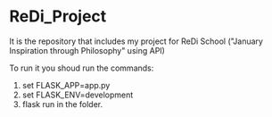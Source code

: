 # ReDi_Project
It is the repository that includes my project for ReDi School ("January Inspiration through Philosophy" using API)

To run it you shoud run the commands:
1.   set FLASK_APP=app.py 
2.   set FLASK_ENV=development 
3.   flask run 
in the folder.

